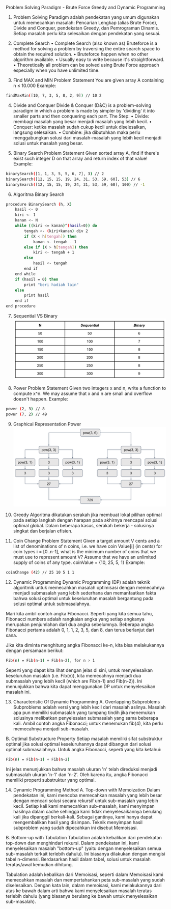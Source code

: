 Problem Solving Paradigm - Brute Force Greedy and Dynamic Programming

1. Problem Solving Paradigm adalah pendekatan yang umum digunakan untuk memecahkan masalah: Pencarian Lengkap (alias Brute Force), Divide and Conquer, pendekatan Greedy, dan Pemrograman Dinamis. Setiap masalah perlu kita selesaikan dengan pendekatan yang sesuai.

2. Complete Search 
• Complete Search (also known as) Bruteforce is a method for solving a problem by traversing the entire search space to obtain the required solution.
• Bruteforce happen when no other algorithm available.
• Usually easy to write because it's straightforward.
• Theoretically all problem can be solved using Brute Force approach especially when you have unlimited time.

3. Find MAX and MIN
Problem Statement
You are given array A containing n ≤ 10.000
Example:

```sh
findMaxMin([10, 7, 3, 5, 8, 2, 9]) // 10 2
```

4. Divide and Conquer
Divide & Conquer (D&C) is a problem-solving paradigm in which a problem is made by simpler by 'dividing' it into smaller parts and then conquering each part. The Step:
• Divide: membagi masalah yang besar menjadi masalah yang lebih kecil.
• Conquer: ketika masalah sudah cukup kecil untuk diselesaikan, langsung selesaikan.
• Combine: jika dibutuhkan maka perlu menggabungkan solusi dari masalah-masalah yang lebih kecil menjadi solusi untuk masalah yang besar.

5. Binary Search
Problem Statement
Given sorted array A, find if there's exist such integer D on that array and return index of that value!
Example:

```sh
binarySearch([1, 1, 3, 5, 5, 6, 7], 3) // 2
binarySearch([12, 15, 15, 19, 24, 31, 53, 59, 60], 53) // 6 
binarySearch([12, 15, 15, 19, 24, 31, 53, 59, 60], 100) // -1
```

6. Algoritma Binary Search

```sh
procedure BinarySearch (h, X)
    hasil <- 0
    kiri <- 1
    kanan <- N
    while ((kiri <= kanan)^(hasil=0)) do 
        tengah <- (kiri+kanan) div 2
        if (X < h[tengah]) then
            kanan <- tengah - 1 
        else if (X > h[tengah]) then 
            kiri <- tengah + 1
        else
            hasil <- tengah
        end if
    end while
    if (hasil = 0) then
        print "beri hadiah lain"
    else
        print hasil
    end if
end procedure
```

7. Sequential VS Binary
![Img 1](Screeshoots/Sequential%20VS%20Binary.png)

8. Power
Problem Statement
Given two integers x and n, write a function to compute x^n. We may assume that x and n are small and overflow doesn't happen.
Example:

```sh
power (2, 3) // 8
power (7, 2) // 49
```

9. Graphical Representation Power
![Img 2](Screeshoots/Graphical%20Representation%20Power.png)

10. Greedy
Algoritma dikatakan serakah jika membuat lokal pilihan optimal pada setiap langkah dengan harapan pada akhirnya mencapai solusi optimal global. Dalam beberapa kasus, serakah bekerja - solusinya singkat dan berjalan efisien.

11. Coin Change
Problem Statement
Given a target amount V cents and a list of denominations of n coins, i.e. we have coin Value[i] (in cents) for coin types i = [0..n-1], what is the minimum number of coins that we must use to represent amount V? Assume that we have an unlimited supply of coins of any type. coinValue = {10, 25, 5, 1}
Example:

```sh
coinChange (42) // 25 10 5 1 1
```

12. Dynamic Programming
Dynamic Programming (DP) adalah teknik algoritmik untuk memecahkan masalah optimisasi dengan memecahnya menjadi submasalah yang lebih sederhana dan memanfaatkan fakta bahwa solusi optimal untuk keseluruhan masalah bergantung pada solusi optimal untuk submasalahnya.

Mari kita ambil contoh angka Fibonacci. Seperti yang kita semua tahu, Fibonacci numbers adalah rangkaian angka yang setiap angkanya merupakan penjumlahan dari dua angka sebelumnya. Beberapa angka Fibonacci pertama adalah 0, 1, 1, 2, 3, 5, dan 8, dan terus berlanjut dari sana.

Jika kita diminta menghitung angka Fibonacci ke-n, kita bisa melakukannya
dengan persamaan berikut:

```sh
Fib(n) = Fib(n-1) + Fib(n-2), for n > 1
```

Seperti yang dapat kita lihat dengan jelas di sini, untuk menyelesaikan keseluruhan masalah (i.e. Fib(n)), kita memecahnya menjadi dua submasalah yang lebih kecil (which are Fib(n-1) and Fib(n-2)). Ini menunjukkan bahwa kita dapat menggunakan DP untuk menyelesaikan masalah ini.

13. Characteristic Of Dynamic Programming
A. Overlapping Subproblems
Subproblems adalah versi yang lebih kecil dari masalah aslinya. Masalah apa pun memiliki submasalah yang tumpang tindih jika menemukan solusinya melibatkan penyelesaian submasalah yang sama beberapa kali. Ambil contoh angka Fibonacci; untuk menemukan fib(4), kita perlu memecahnya menjadi sub-masalah.

B. Optimal Substructure Property
Setiap masalah memiliki sifat substruktur optimal jika solusi optimal keseluruhannya dapat dibangun dari solusi optimal submasalahnya. Untuk angka Fibonacci, seperti yang kita ketahui:

```sh
Fib(n) = Fib(n-1) + Fib(n-2)
```

Ini jelas menunjukkan bahwa masalah ukuran 'n' telah direduksi menjadi submasalah ukuran 'n-1' dan 'n-2'. Oleh karena itu, angka Fibonacci memiliki properti substruktur yang optimal.

14. Dynamic Programming Method
A. Top-down with Memoization
Dalam pendekatan ini, kami mencoba memecahkan masalah yang lebih besar dengan mencari solusi secara rekursif untuk sub-masalah yang lebih kecil. Setiap kali kami memecahkan sub-masalah, kami menyimpan hasilnya dalam cache sehingga kami tidak menyelesaikannya berulang kali jika dipanggil berkali-kali. Sebagai gantinya, kami hanya dapat mengembalikan hasil yang disimpan. Teknik menyimpan hasil subproblem yang sudah dipecahkan ini disebut Memoisasi.

B. Bottom-up with Tabulation
Tabulation adalah kebalikan dari pendekatan top-down dan menghindari rekursi. Dalam pendekatan ini, kami menyelesaikan masalah "bottom-up" (yaitu dengan menyelesaikan semua sub-masalah terkait terlebih dahulu). Ini biasanya dilakukan dengan mengisi tabel n-dimensi. Berdasarkan hasil dalam tabel, solusi untuk masalah teratas/awal kemudian dihitung.

Tabulation adalah kebalikan dari Memoisasi, seperti dalam Memoisasi kami memecahkan masalah dan mempertahankan peta sub-masalah yang sudah diselesaikan. Dengan kata lain, dalam memoisasi, kami melakukannya dari atas ke bawah dalam arti bahwa kami menyelesaikan masalah teratas terlebih dahulu (yang biasanya berulang ke bawah untuk menyelesaikan sub-masalah).